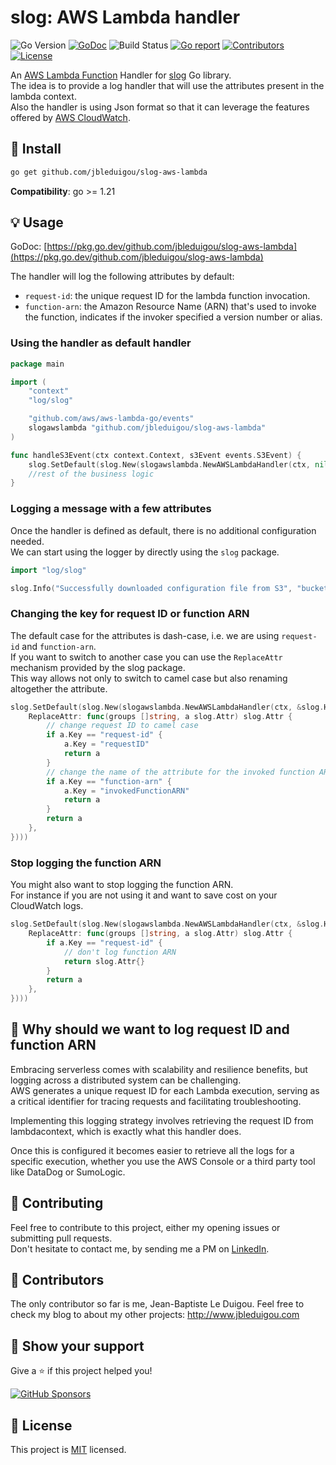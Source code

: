 # slog: AWS Lambda handler

![Go Version](https://img.shields.io/badge/Go-%3E%3D%201.21-%23007d9c)
[![GoDoc](https://godoc.org/github.com/jbleduigou/slog-aws-lambda?status.svg)](https://pkg.go.dev/github.com/jbleduigou/slog-aws-lambda)
![Build Status](https://github.com/jbleduigou/slog-aws-lambda/actions/workflows/go.yml/badge.svg)
[![Go report](https://goreportcard.com/badge/github.com/jbleduigou/slog-aws-lambda)](https://goreportcard.com/report/github.com/jbleduigou/slog-aws-lambda)
[![Contributors](https://img.shields.io/github/contributors/jbleduigou/slog-aws-lambda)](https://github.com/jbleduigou/slog-aws-lambda/graphs/contributors)
[![License](https://img.shields.io/github/license/jbleduigou/slog-aws-lambda)](./LICENSE)

An [AWS Lambda Function](https://aws.amazon.com/lambda/) Handler for [slog](https://pkg.go.dev/log/slog) Go library.  
The idea is to provide a log handler that will use the attributes present in the lambda context.  
Also the handler is using Json format so that it can leverage the features offered by [AWS CloudWatch](https://aws.amazon.com/cloudwatch/).

## 🚀 Install

```sh
go get github.com/jbleduigou/slog-aws-lambda
```

**Compatibility**: go >= 1.21

## 💡 Usage

GoDoc: [https://pkg.go.dev/github.com/jbleduigou/slog-aws-lambda](https://pkg.go.dev/github.com/jbleduigou/slog-aws-lambda)

The handler will log the following attributes by default:
* `request-id`: the unique request ID for the lambda function invocation.
* `function-arn`: the Amazon Resource Name (ARN) that's used to invoke the function, indicates if the invoker specified a version number or alias.

### Using the handler as default handler

```go
package main

import (
	"context"
	"log/slog"

	"github.com/aws/aws-lambda-go/events"
	slogawslambda "github.com/jbleduigou/slog-aws-lambda"
)

func handleS3Event(ctx context.Context, s3Event events.S3Event) {
	slog.SetDefault(slog.New(slogawslambda.NewAWSLambdaHandler(ctx, nil)))
	//rest of the business logic
}
```

### Logging a message with a few attributes

Once the handler is defined as default, there is no additional configuration needed.  
We can start using the logger by directly using the `slog` package.

```go
import "log/slog"

slog.Info("Successfully downloaded configuration file from S3", "bucket", bucket, "object-key", objectKey)
```

### Changing the key for request ID or function ARN

The default case for the attributes is dash-case, i.e. we are using `request-id` and `function-arn`.  
If you want to switch to another case you can use the `ReplaceAttr` mechanism provided by the slog package.  
This way allows not only to switch to camel case but also renaming altogether the attribute.

```go
slog.SetDefault(slog.New(slogawslambda.NewAWSLambdaHandler(ctx, &slog.HandlerOptions{
    ReplaceAttr: func(groups []string, a slog.Attr) slog.Attr {
		// change request ID to camel case
        if a.Key == "request-id" {
            a.Key = "requestID"
            return a
        }
        // change the name of the attribute for the invoked function ARN
        if a.Key == "function-arn" {
            a.Key = "invokedFunctionARN"
            return a
        }
        return a
    },
})))
```

### Stop logging the function ARN

You might also want to stop logging the function ARN.  
For instance if you are not using it and want to save cost on your CloudWatch logs.

```go
slog.SetDefault(slog.New(slogawslambda.NewAWSLambdaHandler(ctx, &slog.HandlerOptions{
    ReplaceAttr: func(groups []string, a slog.Attr) slog.Attr {
        if a.Key == "request-id" {
            // don't log function ARN
			return slog.Attr{}
        }
        return a
    },
})))
```

## 📓 Why should we want to log request ID and function ARN

Embracing serverless comes with scalability and resilience benefits, but logging across a distributed system can be challenging.  
AWS generates a unique request ID for each Lambda execution, serving as a critical identifier for tracing requests and facilitating troubleshooting.  

Implementing this logging strategy involves retrieving the request ID from lambdacontext, which is exactly what this handler does.  

Once this is configured it becomes easier to retrieve all the logs for a specific execution, whether you use the AWS Console or a third party tool like DataDog or SumoLogic.

## 🤝 Contributing

Feel free to contribute to this project, either my opening issues or submitting pull requests.  
Don't hesitate to contact me, by sending me a PM on [LinkedIn](www.linkedin.com/in/jbleduigou).

## 👤 Contributors

The only contributor so far is me, Jean-Baptiste Le Duigou.
Feel free to check my blog to about my other projects: http://www.jbleduigou.com

## 💫 Show your support

Give a ⭐️ if this project helped you!

[![GitHub Sponsors](https://img.shields.io/github/sponsors/jbleduigou?style=for-the-badge)](https://github.com/sponsors/jbleduigou)

## 📝 License

This project is [MIT](./LICENSE) licensed.
